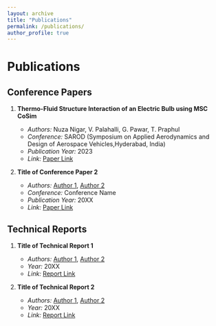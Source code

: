 ```yaml
---
layout: archive
title: "Publications"
permalink: /publications/
author_profile: true
---
```

# Publications

## Conference Papers

1. **Thermo-Fluid Structure Interaction of an Electric Bulb using MSC CoSim**
   - *Authors:* Nuza Nigar, V. Palahalli, G. Pawar, T. Praphul
   - *Conference:* SAROD (Symposium on Applied Aerodynamics and Design of Aerospace Vehicles,Hyderabad, India)
   - *Publication Year:* 2023
   - *Link:* [Paper Link](https://drive.google.com/file/d/1KMYm4BYeMNOBViJ0SuU96mo9-1NdbSuE/view?usp=sharing)

2. **Title of Conference Paper 2**
   - *Authors:* [Author 1](link-to-author-profile), [Author 2](link-to-author-profile)
   - *Conference:* Conference Name
   - *Publication Year:* 20XX
   - *Link:* [Paper Link](link-to-paper)

## Technical Reports

1. **Title of Technical Report 1**
   - *Authors:* [Author 1](link-to-author-profile), [Author 2](link-to-author-profile)
   - *Year:* 20XX
   - *Link:* [Report Link](link-to-report)

2. **Title of Technical Report 2**
   - *Authors:* [Author 1](link-to-author-profile), [Author 2](link-to-author-profile)
   - *Year:* 20XX
   - *Link:* [Report Link](link-to-report)
